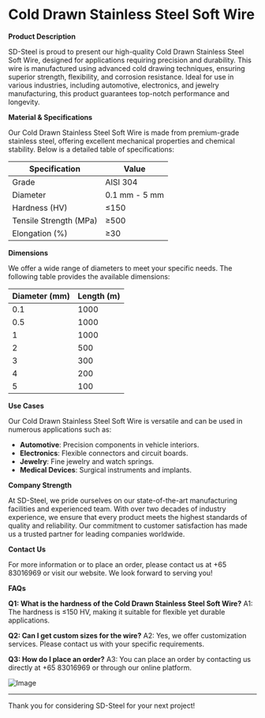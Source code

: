 # Cold Drawn Stainless Steel Soft Wire

**Product Description**

SD-Steel is proud to present our high-quality Cold Drawn Stainless Steel Soft Wire, designed for applications requiring precision and durability. This wire is manufactured using advanced cold drawing techniques, ensuring superior strength, flexibility, and corrosion resistance. Ideal for use in various industries, including automotive, electronics, and jewelry manufacturing, this product guarantees top-notch performance and longevity.

**Material & Specifications**

Our Cold Drawn Stainless Steel Soft Wire is made from premium-grade stainless steel, offering excellent mechanical properties and chemical stability. Below is a detailed table of specifications:

| Specification | Value          |
|---------------|----------------|
| Grade         | AISI 304       |
| Diameter      | 0.1 mm - 5 mm  |
| Hardness (HV) | ≤150           |
| Tensile Strength (MPa) | ≥500 |
| Elongation (%) | ≥30            |

**Dimensions**

We offer a wide range of diameters to meet your specific needs. The following table provides the available dimensions:

| Diameter (mm) | Length (m)   |
|---------------|--------------|
| 0.1            | 1000         |
| 0.5            | 1000         |
| 1              | 1000         |
| 2              | 500          |
| 3              | 300          |
| 4              | 200          |
| 5              | 100          |

**Use Cases**

Our Cold Drawn Stainless Steel Soft Wire is versatile and can be used in numerous applications such as:
- **Automotive**: Precision components in vehicle interiors.
- **Electronics**: Flexible connectors and circuit boards.
- **Jewelry**: Fine jewelry and watch springs.
- **Medical Devices**: Surgical instruments and implants.

**Company Strength**

At SD-Steel, we pride ourselves on our state-of-the-art manufacturing facilities and experienced team. With over two decades of industry experience, we ensure that every product meets the highest standards of quality and reliability. Our commitment to customer satisfaction has made us a trusted partner for leading companies worldwide.

**Contact Us**

For more information or to place an order, please contact us at +65 83016969 or visit our website. We look forward to serving you!

**FAQs**

**Q1: What is the hardness of the Cold Drawn Stainless Steel Soft Wire?**
A1: The hardness is ≤150 HV, making it suitable for flexible yet durable applications.

**Q2: Can I get custom sizes for the wire?**
A2: Yes, we offer customization services. Please contact us with your specific requirements.

**Q3: How do I place an order?**
A3: You can place an order by contacting us directly at +65 83016969 or through our online platform.

![Image](https://github.com/user-attachments/assets/2567258e-e124-4816-932d-1809bd27ef0b)

---

Thank you for considering SD-Steel for your next project!